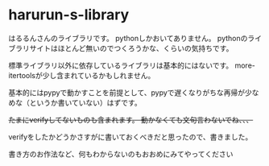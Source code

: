 # harurun-s-library
はるるんさんのライブラリです。
pythonしかおいてありません。
pythonのライブラリサイトはほとんど無いのでつくろうかな、くらいの気持ちです。

標準ライブラリ以外に依存しているライブラリは基本的にはないです。
more-itertoolsが少し含まれているかもしれません。

基本的にはpypyで動かすことを前提として、pypyで遅くなりがちな再帰が少なめな（というか書いていない）はずです。

~~たまにverifyしてないものも含まれます。
動かなくても文句言わないでね、、、~~

verifyをしたかどうかさすがに書いておくべきだと思ったので、書きました。

書き方のお作法など、何もわからないのもおおめにみてやってください
